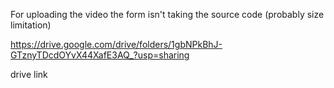 For uploading the video  the form isn't taking the source code (probably size limitation)

https://drive.google.com/drive/folders/1gbNPkBhJ-GTznyTDcdOYvX44XafE3AQ_?usp=sharing 

drive link